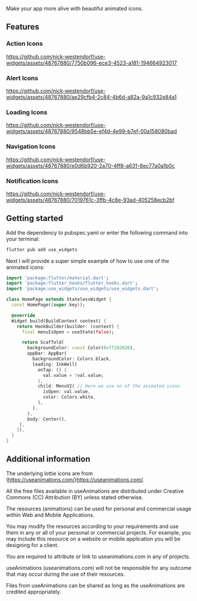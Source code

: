 Make your app more alive with beautiful animated icons.

## Features

### Action Icons

https://github.com/nick-westendorf/use-widgets/assets/48767880/7750b096-ece3-4523-a181-194664923017


### Alert Icons

https://github.com/nick-westendorf/use-widgets/assets/48767880/ae29cfb4-2c84-4b6d-a82a-9a1c932e84a1


### Loading Icons

https://github.com/nick-westendorf/use-widgets/assets/48767880/9548bb5e-ef4d-4e99-b7ef-00a158080bad


### Navigation Icons

https://github.com/nick-westendorf/use-widgets/assets/48767880/e0d6b920-2a70-4ff8-a631-8ec77a0a1b0c


### Notification Icons

https://github.com/nick-westendorf/use-widgets/assets/48767880/7019761c-3ffb-4c8e-93ad-405258ecb2bf


## Getting started

Add the dependency to pubspec.yaml or enter the following command into your terminal:

```bash
flutter pub add use_widgets
```

Next I will provide a super simple example of how to use one of the animated icons:
```dart
import 'package:flutter/material.dart';
import 'package:flutter_hooks/flutter_hooks.dart';
import 'package:use_widgets/use_widgets/use_widgets.dart';

class HomePage extends StatelessWidget {
  const HomePage({super.key});

  @override
  Widget build(BuildContext context) {
    return HookBuilder(builder: (context) {
      final menuIsOpen = useState(false);

      return Scaffold(
        backgroundColor: const Color(0xff202020),
        appBar: AppBar(
          backgroundColor: Colors.black,
          leading: InkWell(
            onTap: () {
              val.value = !val.value;
            },
            child: MenuV2( // Here we use on of the animated icons
              isOpen: val.value,
              color: Colors.white,
            ),
          ),
        ),
        body: Center(),
     ),
    }),
  }
}

```

## Additional information

The underlying lottie icons are from (https://useanimations.com/)https://useanimations.com/.

All the free files available in useAnimations are distributed under Creative Commons (CC) Attribution (BY) unless stated otherwise.

The resources (animations) can be used for personal and commercial usage within Web and Mobile Applications.

You may modify the resources according to your requirements and use them in any or all of your personal or commercial projects. For example, you may include this resource on a website or mobile application you will be designing for a client.

You are required to attribute or link to useanimations.com in any of projects.

useAnimations (useanimations.com) will not be responsible for any outcome that may occur during the use of their resources.

Files from useAnimations can be shared as long as the useAnimations are credited appropriately.
